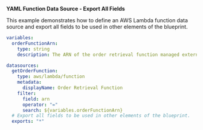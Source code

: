 **YAML Function Data Source - Export All Fields**

This example demonstrates how to define an AWS Lambda function data source
and export all fields to be used in other elements of the blueprint.

```yaml
variables:
  orderFunctionArn:
    type: string
    description: The ARN of the order retrieval function managed externally.

datasources:
  getOrderFunction:
	type: aws/lambda/function
	metadata:
	  displayName: Order Retrieval Function
	filter:
      field: arn
      operator: "="
      search: ${variables.orderFunctionArn}
  # Export all fields to be used in other elements of the blueprint.
  exports: "*"
```
